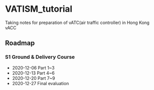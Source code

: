 # VATISM_tutorial
Taking notes for preparation of vATC(air traffic controller) in Hong Kong vACC

## Roadmap
### S1 Ground & Delivery Course
* 2020-12-06 Part 1~3
* 2020-12-13 Part 4~6
* 2020-12-20 Part 7~9
* 2020-12-27 Final evaluation
